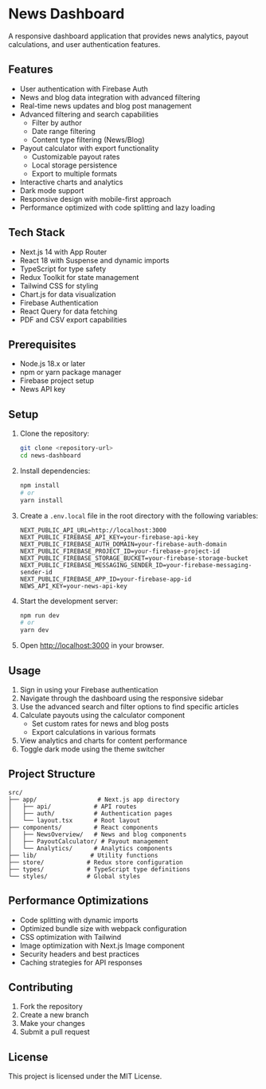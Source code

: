 # News Dashboard

A responsive dashboard application that provides news analytics, payout calculations, and user authentication features.

## Features

- User authentication with Firebase Auth
- News and blog data integration with advanced filtering
- Real-time news updates and blog post management
- Advanced filtering and search capabilities
  - Filter by author
  - Date range filtering
  - Content type filtering (News/Blog)
- Payout calculator with export functionality
  - Customizable payout rates
  - Local storage persistence
  - Export to multiple formats
- Interactive charts and analytics
- Dark mode support
- Responsive design with mobile-first approach
- Performance optimized with code splitting and lazy loading

## Tech Stack

- Next.js 14 with App Router
- React 18 with Suspense and dynamic imports
- TypeScript for type safety
- Redux Toolkit for state management
- Tailwind CSS for styling
- Chart.js for data visualization
- Firebase Authentication
- React Query for data fetching
- PDF and CSV export capabilities

## Prerequisites

- Node.js 18.x or later
- npm or yarn package manager
- Firebase project setup
- News API key

## Setup

1. Clone the repository:
   ```bash
   git clone <repository-url>
   cd news-dashboard
   ```

2. Install dependencies:
   ```bash
   npm install
   # or
   yarn install
   ```

3. Create a `.env.local` file in the root directory with the following variables:
   ```env
   NEXT_PUBLIC_API_URL=http://localhost:3000
   NEXT_PUBLIC_FIREBASE_API_KEY=your-firebase-api-key
   NEXT_PUBLIC_FIREBASE_AUTH_DOMAIN=your-firebase-auth-domain
   NEXT_PUBLIC_FIREBASE_PROJECT_ID=your-firebase-project-id
   NEXT_PUBLIC_FIREBASE_STORAGE_BUCKET=your-firebase-storage-bucket
   NEXT_PUBLIC_FIREBASE_MESSAGING_SENDER_ID=your-firebase-messaging-sender-id
   NEXT_PUBLIC_FIREBASE_APP_ID=your-firebase-app-id
   NEWS_API_KEY=your-news-api-key
   ```

4. Start the development server:
   ```bash
   npm run dev
   # or
   yarn dev
   ```

5. Open [http://localhost:3000](http://localhost:3000) in your browser.

## Usage

1. Sign in using your Firebase authentication
2. Navigate through the dashboard using the responsive sidebar
3. Use the advanced search and filter options to find specific articles
4. Calculate payouts using the calculator component
   - Set custom rates for news and blog posts
   - Export calculations in various formats
5. View analytics and charts for content performance
6. Toggle dark mode using the theme switcher

## Project Structure

```
src/
├── app/                 # Next.js app directory
│   ├── api/            # API routes
│   ├── auth/           # Authentication pages
│   └── layout.tsx      # Root layout
├── components/         # React components
│   ├── NewsOverview/   # News and blog components
│   ├── PayoutCalculator/ # Payout management
│   └── Analytics/      # Analytics components
├── lib/               # Utility functions
├── store/            # Redux store configuration
├── types/            # TypeScript type definitions
└── styles/           # Global styles
```

## Performance Optimizations

- Code splitting with dynamic imports
- Optimized bundle size with webpack configuration
- CSS optimization with Tailwind
- Image optimization with Next.js Image component
- Security headers and best practices
- Caching strategies for API responses

## Contributing

1. Fork the repository
2. Create a new branch
3. Make your changes
4. Submit a pull request

## License

This project is licensed under the MIT License.
